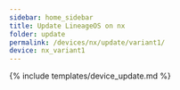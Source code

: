 ```yaml
---
sidebar: home_sidebar
title: Update LineageOS on nx
folder: update
permalink: /devices/nx/update/variant1/
device: nx_variant1
---
```

{% include templates/device_update.md %}
